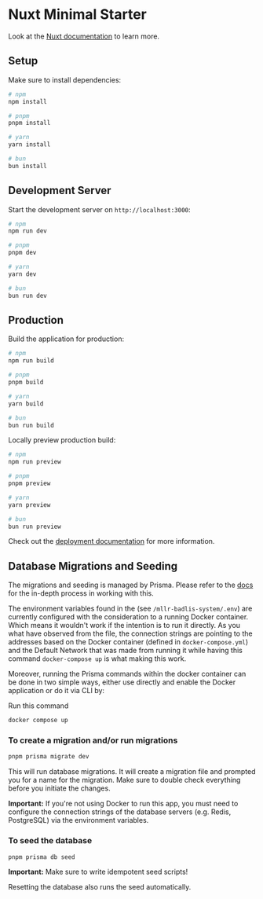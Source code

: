 # Nuxt Minimal Starter

Look at the [Nuxt documentation](https://nuxt.com/docs/getting-started/introduction) to learn more.

## Setup

Make sure to install dependencies:

```bash
# npm
npm install

# pnpm
pnpm install

# yarn
yarn install

# bun
bun install
```

## Development Server

Start the development server on `http://localhost:3000`:

```bash
# npm
npm run dev

# pnpm
pnpm dev

# yarn
yarn dev

# bun
bun run dev
```

## Production

Build the application for production:

```bash
# npm
npm run build

# pnpm
pnpm build

# yarn
yarn build

# bun
bun run build
```

Locally preview production build:

```bash
# npm
npm run preview

# pnpm
pnpm preview

# yarn
yarn preview

# bun
bun run preview
```

Check out the [deployment documentation](https://nuxt.com/docs/getting-started/deployment) for more information.

## Database Migrations and Seeding

The migrations and seeding is managed by Prisma. Please refer to the [docs](https://www.prisma.io/docs/orm/prisma-migrate) for the in-depth process in working with this.

The environment variables found in the (see `/mllr-badlis-system/.env`) are currently configured with the consideration to a running Docker container. Which means it wouldn't work if the intention is to run it directly. As you what have observed from the file, the connection strings are pointing to the addresses based on the Docker container (defined in `docker-compose.yml`) and the Default Network that was made from running it while having this command `docker-compose up` is what making this work.

Moreover, running the Prisma commands within the docker container can be done in two simple ways, either use directly and enable the Docker application or do it via CLI by:

Run this command

```bash
docker compose up
```

### To create a migration and/or run migrations

```bash
pnpm prisma migrate dev
```

This will run database migrations. It will create a migration file and prompted you for a name for the migration. Make sure to double check everything before you initiate the changes.

**Important:** If you're not using Docker to run this app, you must need to configure the connection strings of the database servers (e.g. Redis, PostgreSQL) via the environment variables.

### To seed the database

```bash
pnpm prisma db seed
```

**Important:** Make sure to write idempotent seed scripts!

Resetting the database also runs the seed automatically.